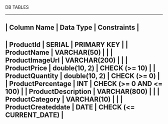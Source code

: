 DB TABLES

---------------------------------------------------------------------
| Column Name         | Data Type         | Constraints             |
---------------------------------------------------------------------
| ProductId           | SERIAL            | PRIMARY KEY             |
| ProductName         | VARCHAR(50)       |                         |
| ProductImageUrl     | VARCHAR(200)      |                         |
| ProductPrice        | double(10, 2)     | CHECK (>= 10)           |
| ProductQuantity     | double(10, 2)     | CHECK (>= 0)            |
| ProductPercentage   | INT               | CHECK (>= 0 AND <= 100) |
| ProductDescription  | VARCHAR(800)      |                         |
| ProductCategory     | VARCHAR(10)       |                         |
| ProductCreateddate  | DATE              | CHECK (<= CURRENT_DATE) |
---------------------------------------------------------------------
